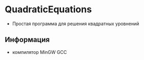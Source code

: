 # QuadraticEquations
 
- Простая программа для решения квадратных уровнений

## Информация

- компилятор MinGW GCC